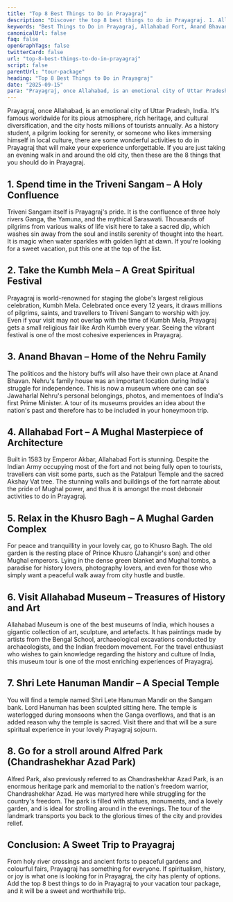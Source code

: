 ```yaml
---
title: "Top 8 Best Things to Do in Prayagraj"
description: "Discover the top 8 best things to do in Prayagraj. 1. Allahabad Fort, 2. Anand Bhavan, 3. Kumbh Mela, 4. Triveni Sangam. Plan your perfect trip with our must-visit guide."
keywords: "Best Things to Do in Prayagraj, Allahabad Fort, Anand Bhavan, Kumbh Mela, Triveni Sangam"
canonicalUrl: false
faq: false
openGraphTags: false
twitterCard: false
url: "top-8-best-things-to-do-in-prayagraj"
script: false
parentUrl: "tour-package"
heading: "Top 8 Best Things to Do in Prayagraj"
date: "2025-09-15"
para: "Prayagraj, once Allahabad, is an emotional city of Uttar Pradesh, India. It's famous worldwide for its pious atmosphere, rich heritage, and cultural diversification, and the city hosts millions of tourists annually. As a history student, a pilgrim looking for serenity, or someone who likes immersing himself in local culture, there are some wonderful activities to do in Prayagraj that will make your experience unforgettable. If you are just taking an evening walk in and around the old city, then these are the 8 things that you should do in Prayagraj."
---
```


<p>Prayagraj, once Allahabad, is an emotional city of Uttar Pradesh, India. It's famous worldwide for its pious atmosphere, rich heritage, and cultural diversification, and the city hosts millions of tourists annually. As a history student, a pilgrim looking for serenity, or someone who likes immersing himself in local culture, there are some wonderful activities to do in Prayagraj that will make your experience unforgettable. If you are just taking an evening walk in and around the old city, then these are the 8 things that you should do in Prayagraj.</p>
<h2 className="mt-5 font-bold">
1. Spend time in the Triveni Sangam – A Holy Confluence
</h2>
<p>
            Triveni Sangam itself is Prayagraj's pride. It is the confluence of three holy rivers Ganga, the Yamuna, and the mythical Saraswati. Thousands of pilgrims from various walks of life visit here to take a sacred dip, which washes sin away from the soul and instils serenity of thought into the heart. It is magic when water sparkles with golden light at dawn. If you're looking for a sweet vacation, put this one at the top of the list.
              </p>
              <h2 className="mt-5 font-bold">
              2. Take the Kumbh Mela – A Great Spiritual Festival
              </h2>
               <p>
                Prayagraj is world-renowned for staging the globe's largest religious celebration, Kumbh Mela. Celebrated once every 12 years, it draws millions of pilgrims, saints, and travellers to Triveni Sangam to worship with joy. Even if your visit may not overlap with the time of Kumbh Mela, Prayagraj gets a small religious fair like Ardh Kumbh every year. Seeing the vibrant festival is one of the most cohesive experiences in Prayagraj.
              </p>
               <h2 className="mt-5 font-bold">
             3. Anand Bhavan – Home of the Nehru Family
              </h2>
               <p>
               The politicos and the history buffs will also have their own place at Anand Bhavan. Nehru's family house was an important location during India's struggle for independence. This is now a museum where one can see Jawaharlal Nehru's personal belongings, photos, and mementoes of India's first Prime Minister. A tour of its museums provides an idea about the nation's past and therefore has to be included in your honeymoon trip.
              </p>
              <h2 className="mt-5 font-bold">4. Allahabad Fort – A Mughal Masterpiece of Architecture</h2>
              <p>Built in 1583 by Emperor Akbar, Allahabad Fort is stunning. Despite the Indian Army occupying most of the fort and not being fully open to tourists, travellers can visit some parts, such as the Patalpuri Temple and the sacred Akshay Vat tree. The stunning walls and buildings of the fort narrate about the pride of Mughal power, and thus it is amongst the most debonair activities to do in Prayagraj.</p>
              <h2 className="mt-5 font-bold">5. Relax in the Khusro Bagh – A Mughal Garden Complex</h2>
              <p>For peace and tranquillity in your lovely car, go to Khusro Bagh. The old garden is the resting place of Prince Khusro (Jahangir's son) and other Mughal emperors. Lying in the dense green blanket and Mughal tombs, a paradise for history lovers, photography lovers, and even for those who simply want a peaceful walk away from city hustle and bustle.</p>
              <h2 className="mt-5 font-bold">6. Visit Allahabad Museum – Treasures of History and Art</h2>
              <p>Allahabad Museum is one of the best museums of India, which houses a gigantic collection of art, sculpture, and artefacts. It has paintings made by artists from the Bengal School, archaeological excavations conducted by archaeologists, and the Indian freedom movement. For the travel enthusiast who wishes to gain knowledge regarding the history and culture of India, this museum tour is one of the most enriching experiences of Prayagraj.</p>
               <h2 className="mt-5 font-bold">7. Shri Lete Hanuman Mandir – A Special Temple</h2>
              <p>You will find a temple named Shri Lete Hanuman Mandir on the Sangam bank. Lord Hanuman has been sculpted sitting here. The temple is waterlogged during monsoons when the Ganga overflows, and that is an added reason why the temple is sacred. Visit there and that will be a sure spiritual experience in your lovely Prayagraj sojourn.</p>
                   <h2 className="mt-5 font-bold">8. Go for a stroll around Alfred Park (Chandrashekhar Azad Park)</h2>
              <p>Alfred Park, also previously referred to as Chandrashekhar Azad Park, is an enormous heritage park and memorial to the nation's freedom warrior, Chandrashekhar Azad. He was martyred here while struggling for the country's freedom. The park is filled with statues, monuments, and a lovely garden, and is ideal for strolling around in the evenings. The tour of the landmark transports you back to the glorious times of the city and provides relief.</p>
                <h2 className="mt-5 font-bold">Conclusion: A Sweet Trip to Prayagraj</h2>
              <p>From holy river crossings and ancient forts to peaceful gardens and colourful fairs, Prayagraj has something for everyone. If spiritualism, history, or joy is what one is looking for in Prayagraj, the city has plenty of options. Add the top 8 best things to do in Prayagraj to your vacation tour package, and it will be a sweet and worthwhile trip.</p>

